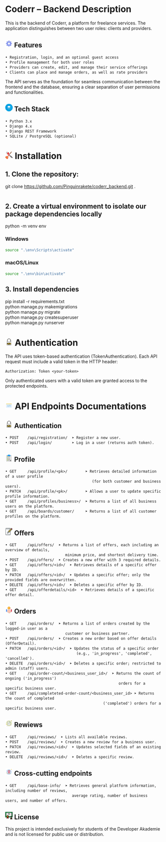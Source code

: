 # Coderr – Backend Description
This is the backend of Coderr, a platform for freelance services. The application distinguishes between two user roles: clients and providers.

## ![Features Icon](assets/icons/gear.png) Features

    • Registration, login, and an optional guest access  
    • Profile management for both user roles  
    • Providers can create, edit, and manage their service offerings  
    • Clients can place and manage orders, as well as rate providers  

The API serves as the foundation for seamless communication between the frontend and the database, ensuring a clear separation of user permissions and functionalities.

## ![Tech Stack Icon](assets/icons/stack.png) Tech Stack
    • Python 3.x
    • Django 4.x
    • Django REST Framework
    • SQLite / PostgreSQL (optional)
# ![Installation Icon](assets/icons/installation.png) Installation
## 1. Clone the repository:
git clone https://github.com/Pinguinrakete/coderr_backend.git .
```bash
```
## 2. Create a virtual environment to isolate our package dependencies locally
python -m venv env

### Windows
```bash
source ".\env\Scripts\activate"
```  

### macOS/Linux
```bash
source ".\env\bin\activate"
```  
## 3. Install dependencies
pip install -r requirements.txt  
python manage.py makemigrations  
python manage.py migrate  
python manage.py createsuperuser  
python manage.py runserver  

# ![Authentication Icon](assets/icons/authentication.png) Authentication
The API uses token-based authentication (TokenAuthentication). 
Each API request must include a valid token in the HTTP header: 

    Authorization: Token <your-token>

Only authenticated users with a valid token are granted access to the protected endpoints. 
# ![API Endpoints Icon](assets/icons//api.png) API Endpoints Documentations
## ![Authentication Icon](assets/icons/authentication.png) Authentication
    • POST    /api/registration/  ➤ Register a new user. 
    • POST    /api/login/         ➤ Log in a user (returns auth token). 

## ![Profile Icon](/assets/icons/profile.png) Profile
    • GET     /api/profile/<pk>/        ➤ Retrieves detailed information of a user profile 
                                           (for both customer and business users).
    • PATCH   /api/profile/<pk>/        ➤ Allows a user to update specific profile information. 
    • GET     /api/profiles/business>/  ➤ Returns a list of all business users on the platform.
    • GET     /api/boards/customer/     ➤ Returns a list of all customer profiles on the platform.

## ![Offers Icon](/assets/icons/offers.png) Offers
    • GET     /api/offers/  ➤ Returns a list of offers, each including an overview of details, 
                               minimum price, and shortest delivery time.
    • POST    /api/offers/  ➤ Creates a new offer with 3 required details. 
    • GET     /api/offers/<id>/  ➤ Retrieves details of a specific offer by ID.
    • PATCH   /api/offers/<id>/  ➤ Updates a specific offer; only the provided fields are overwritten.
    • DELETE  /api/offers/<id>/  ➤ Deletes a specific offer by ID.
    • GET     /api/offerdetails/<id>  ➤ Retrieves details of a specific offer detail.

## ![Orders Icon](/assets/icons/orders.png) Orders
    • GET     /api/orders/  ➤ Returns a list of orders created by the logged-in user as a 
                               customer or business partner.
    • POST    /api/orders/  ➤ Creates a new order based on offer details (OfferDetail).
    • PATCH   /api/orders/<id>/  ➤ Updates the status of a specific order 
                                    (e.g., 'in_progress', 'completed', 'cancelled').
    • DELETE  /api/orders/<id>/  ➤ Deletes a specific order; restricted to admin (staff) users.
    • GET     /api/order-count/<business_user_id>/  ➤ Returns the count of ongoing ('in_progress') 
                                                       orders for a specific business user.
    • GET     /api/completeted-order-count/<business_user_id> ➤ Returns the count of completed 
                                                ('completed') orders for a specific business user.

## ![Rewiews Icon](assets/icons/reviews.png) Rewiews
    • GET     /api/reviews/  ➤ Lists all available reviews.
    • POST    /api/reviews/  ➤ Creates a new review for a business user.
    • PATCH   /api/reviews/<id>/  ➤ Updates selected fields of an existing review.
    • DELETE  /api/reviews/<id>/  ➤ Deletes a specific review.

## ![Endpoint Icon](assets/icons/endpoint.png) Cross-cutting endpoints
    • GET     /api/base-info/  ➤ Retrieves general platform information, including number of reviews, 
                                  average rating, number of business users, and number of offers.

## ![License Icon](assets/icons/certificate.png) License
This project is intended exclusively for students of the Developer Akademie and is not licensed for public use or distribution. 